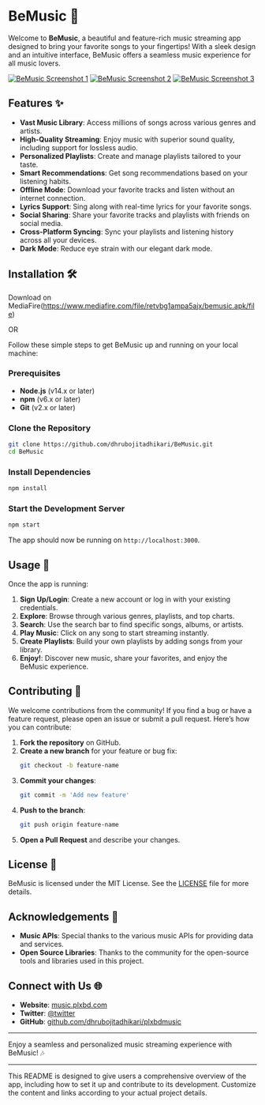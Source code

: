 
# BeMusic 🎵

Welcome to **BeMusic**, a beautiful and feature-rich music streaming app designed to bring your favorite songs to your fingertips! With a sleek design and an intuitive interface, BeMusic offers a seamless music experience for all music lovers.

[![BeMusic Screenshot 1](https://i.ibb.co/XWPy5KY/Screenshot.png)](https://ibb.co/qD80gcJ)
[![BeMusic Screenshot 2](https://i.ibb.co/89L159L/Screenshot2.png)](https://ibb.co/rHRD6HR)
[![BeMusic Screenshot 3](https://i.ibb.co/WPP4qGs/Screenshot3.png)](https://ibb.co/k99sk5M)


## Features ✨

- **Vast Music Library**: Access millions of songs across various genres and artists.
- **High-Quality Streaming**: Enjoy music with superior sound quality, including support for lossless audio.
- **Personalized Playlists**: Create and manage playlists tailored to your taste.
- **Smart Recommendations**: Get song recommendations based on your listening habits.
- **Offline Mode**: Download your favorite tracks and listen without an internet connection.
- **Lyrics Support**: Sing along with real-time lyrics for your favorite songs.
- **Social Sharing**: Share your favorite tracks and playlists with friends on social media.
- **Cross-Platform Syncing**: Sync your playlists and listening history across all your devices.
- **Dark Mode**: Reduce eye strain with our elegant dark mode.

## Installation 🛠️


Download on MediaFire(https://www.mediafire.com/file/retvbg1ampa5ajx/bemusic.apk/file)

OR

Follow these simple steps to get BeMusic up and running on your local machine:

### Prerequisites

- **Node.js** (v14.x or later)
- **npm** (v6.x or later)
- **Git** (v2.x or later)

### Clone the Repository

```bash
git clone https://github.com/dhrubojitadhikari/BeMusic.git
cd BeMusic
```

### Install Dependencies

```bash
npm install
```

### Start the Development Server

```bash
npm start
```

The app should now be running on `http://localhost:3000`.

## Usage 📱

Once the app is running:

1. **Sign Up/Login**: Create a new account or log in with your existing credentials.
2. **Explore**: Browse through various genres, playlists, and top charts.
3. **Search**: Use the search bar to find specific songs, albums, or artists.
4. **Play Music**: Click on any song to start streaming instantly.
5. **Create Playlists**: Build your own playlists by adding songs from your library.
6. **Enjoy!**: Discover new music, share your favorites, and enjoy the BeMusic experience.

## Contributing 🤝

We welcome contributions from the community! If you find a bug or have a feature request, please open an issue or submit a pull request. Here’s how you can contribute:

1. **Fork the repository** on GitHub.
2. **Create a new branch** for your feature or bug fix:
   ```bash
   git checkout -b feature-name
   ```
3. **Commit your changes**:
   ```bash
   git commit -m 'Add new feature'
   ```
4. **Push to the branch**:
   ```bash
   git push origin feature-name
   ```
5. **Open a Pull Request** and describe your changes.

## License 📄

BeMusic is licensed under the MIT License. See the [LICENSE](LICENSE) file for more details.

## Acknowledgements 💖

- **Music APIs**: Special thanks to the various music APIs for providing data and services.
- **Open Source Libraries**: Thanks to the community for the open-source tools and libraries used in this project.

## Connect with Us 🌐

- **Website**: [music.plxbd.com](https://music.plxbd.com)
- **Twitter**: [@twitter](https://twitter.com/music.plxbd.com)
- **GitHub**: [github.com/dhrubojitadhikari/plxbdmusic](https://github.com/dhrubojitadhikari/plxbdmusic)

---

Enjoy a seamless and personalized music streaming experience with BeMusic! 🎶

---

This README is designed to give users a comprehensive overview of the app, including how to set it up and contribute to its development. Customize the content and links according to your actual project details.
